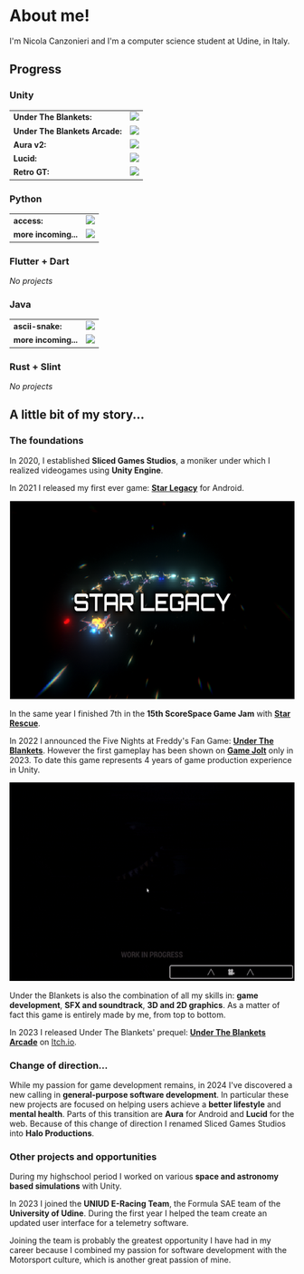 # About me!
I'm Nicola Canzonieri and I'm a computer science student at Udine, in Italy.

## Progress

### Unity
<table>
    <tr>
        <td><b>Under The Blankets:</b></td>
        <td><img src="https://geps.dev/progress/40"></td>
    </tr>
    <tr>
        <td><b>Under The Blankets Arcade:</b></td>
        <td><img src="https://geps.dev/progress/100"></td>
    </tr>
    <tr>
        <td><b>Aura v2:</b></td>
        <td><img src="https://geps.dev/progress/90"></td>
    </tr>
    <tr>
        <td><b>Lucid:</b></td>
        <td><img src="https://geps.dev/progress/20"></td>
    </tr>
    <tr>
        <td><b>Retro GT:</b></td>
        <td><img src="https://geps.dev/progress/5"></td>
    </tr>
</table>

### Python
<table>
    <tr>
        <td><b>access:</b></td>
        <td><img src="https://geps.dev/progress/60"></td>
    </tr>
    <tr>
        <td><b>more incoming...</b></td>
        <td><img src="https://geps.dev/progress/0"></td>
    </tr>
</table>

### Flutter + Dart
_No projects_

### Java
<table>
    <tr>
        <td><b>ascii-snake:</b></td>
        <td><img src="https://geps.dev/progress/85"></td>
    </tr>
    <tr>
        <td><b>more incoming...</b></td>
        <td><img src="https://geps.dev/progress/0"></td>
    </tr>
</table>

### Rust + Slint
_No projects_

## A little bit of my story...

### The foundations

In 2020, I established **Sliced Games Studios**, a moniker under which I realized videogames using **Unity Engine**.

In 2021 I released my first ever game: [**Star Legacy**](https://sliced-games-studios.itch.io/star-legacy) for Android.

<p align="center">
    <img width="650" height="350" src="./assets/star-legacy.png">
</p>

In the same year I finished 7th in the **15th ScoreSpace Game Jam** with [**Star Rescue**](https://sliced-games-studios.itch.io/star-rescue).

In 2022 I announced the Five Nights at Freddy's Fan Game: [**Under The Blankets**](https://gamejolt.com/games/undertheblankets/838705). However the first gameplay has been shown on [**Game Jolt**](https://gamejolt.com/p/under-the-blankets-first-devlog-game-page-open-rshpkdnk) only in 2023. To date this game represents 4 years of game production experience in Unity.

<p align="center">
    <img width="650" height="350" src="./assets/under-the-blankets.gif">
</p>

Under the Blankets is also the combination of all my skills in: **game development**, **SFX and soundtrack**, **3D and 2D graphics**. As a matter of fact this game is entirely made by me, from top to bottom.

<!-- <p align="center">
    <img width="650" height="350" src="./assets/under-the-blankets-banner.png">
</p> -->

In 2023 I released Under The Blankets' prequel: [**Under The Blankets Arcade**](https://sliced-games-studios.itch.io/the-inventor) on [Itch.io](https://sliced-games-studios.itch.io/).

### Change of direction...

While my passion for game development remains, in 2024 I've discovered a new calling in **general-purpose software development**. In particular these new projects are focused on helping users achieve a **better lifestyle** and **mental health**. Parts of this transition are **Aura** for Android and **Lucid** for the web. Because of this change of direction I renamed Sliced Games Studios into **Halo Productions**.

### Other projects and opportunities

During my highschool period I worked on various **space and astronomy based simulations** with Unity.

In 2023 I joined the **UNIUD E-Racing Team**, the Formula SAE team of the **University of Udine**. During the first year I helped the team create an updated user interface for a telemetry software.

Joining the team is probably the greatest opportunity I have had in my career because I combined my passion for software development with the Motorsport culture, which is another great passion of mine.
